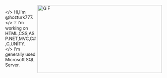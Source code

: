 <img align="right" alt="GIF" src="https://github.com/abhisheknaiidu/abhisheknaiidu/blob/master/code.gif?raw=true" width="400" height="220" />

</>   Hi,I'm @hozturk777.<br />
</>   ❔ I'm working on HTML,CSS,ASP.NET,MVC,C#,C,UNİTY.<br />
</>   I'm generally used Microsoft SQL Server.<br />



